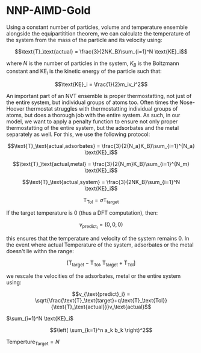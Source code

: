 # NNP-AIMD-Gold

Using a constant number of particles, volume and temperature ensemble alongside the equipartitition theorem, we can calculate the temperature of the system from the mass of the particle and its velocity using:

$$\text{T}_\text{actual}  = \frac{3}{2NK_B}\sum_{i=1}^N \text{KE}_i$$

where $N$ is the number of particles in the system, $K_B$ is the Boltzmann constant and $\text{KE}_{i}$ is the kinetic energy of the particle such that:

$$\text{KE}_i = \frac{1}{2}m_iv_i^2$$

An important part of an NVT ensemble is proper thermostatting, not just of the entire system, but individual groups of atoms too. Often times the Nose-Hoover thermostat struggles with thermostatting individual groups of atoms, but does a thorough job with the entire system. As such, in our model, we want to apply a penalty function to ensure not only proper thermostatting of the entire system, but the adsorbates and the metal separately as well. For this, we use the following protocol:

$$\text{T}_\text{actual,adsorbates} = \frac{3}{2{N_a}K_B}\sum_{i=1}^{N_a} \text{KE}_i$$

$$\text{T}_\text{actual,metal} = \frac{3}{2{N_m}K_B}\sum_{i=1}^{N_m} \text{KE}_i$$

$$\text{T}_\text{actual,system} = \frac{3}{2NK_B}\sum_{i=1}^N \text{KE}_i$$

$$\text{T}_\text{Tol} = \sigma\text{T}_\text{target}$$

If the target temperature is 0 (thus a DFT computation), then:

$$v_{\text{predict}_i} = (0, 0, 0)$$

this ensures that the temperature and velocity of the system remains 0. In the event where actual Temperature of the system, adsorbates or the metal doesn't lie withn the range:

$$[\text{T}_\text{target} - \text{T}_\text{Tol}, \text{T}_\text{target} + \text{T}_\text{Tol}]$$

we rescale the velocities of the adsorbates, metal or the entire system using:

$$v_{\text{predict}_i} = \sqrt{\frac{\text{T}_\text{target}+q\text{T}_\text{Tol}}{\text{T}_\text{actual}}}v_\text{actual}$$

$\sum_{i=1}^N \text{KE}_i$

$$\left( \sum_{k=1}^n a_k b_k \right)^2$$

$\text{Temperture}_\text{Target} = N$
